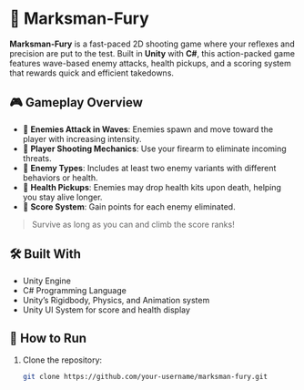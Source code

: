 # 🎯 Marksman-Fury

**Marksman-Fury** is a fast-paced 2D shooting game where your reflexes and precision are put to the test. Built in **Unity** with **C#**, this action-packed game features wave-based enemy attacks, health pickups, and a scoring system that rewards quick and efficient takedowns.

## 🎮 Gameplay Overview

- 👾 **Enemies Attack in Waves**: Enemies spawn and move toward the player with increasing intensity.
- 🔫 **Player Shooting Mechanics**: Use your firearm to eliminate incoming threats.
- 🧟 **Enemy Types**: Includes at least two enemy variants with different behaviors or health.
- 💉 **Health Pickups**: Enemies may drop health kits upon death, helping you stay alive longer.
- 🧠 **Score System**: Gain points for each enemy eliminated.

> Survive as long as you can and climb the score ranks!

## 🛠️ Built With

- Unity Engine  
- C# Programming Language  
- Unity’s Rigidbody, Physics, and Animation system  
- Unity UI System for score and health display

## 🚀 How to Run

1. Clone the repository:
   ```bash
   git clone https://github.com/your-username/marksman-fury.git

